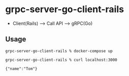 # grpc-server-go-client-rails
- Client(Rails) --> Call API —> gRPC(Go)

## Usage
```
grpc-server-go-client-rails % docker-compose up

grpc-server-go-client-rails % curl localhost:3000
    
{"name":"Tom"}    
```

